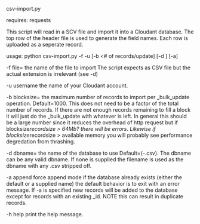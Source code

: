 csv-import.py

requires:
requests

This script will read in a SCV file and import it into a Cloudant database. The top row of the header file is used to generate the field names. Each row is uploaded as a seperate record.

usage:
python csv-import.py -f <csv file to import> -u <username> [-b <# of records/update] [-d <dbname>] [-a]

-f file= the name of the file to import
   The script expects as CSV file but the actual extension is irrelevant (see -d)

-u username the name of your Cloudant account.

-b blocksize= the maximum number of records to import per _bulk_update operation.
   Default=1000. This does not need to be a factor of the total number of records. If there are not enough records remaining to fill a block it will just do the _bulk_update with whatever is left. In general this should be a large number since it reduces the overhead of http request but if blocksize*recordsize > 64Mb? there will be errors. Likewise if blocksize*recordsize > available memory you will probably see performance degredation from thrashing.

-d dbname= the name of the database to use
   Default=<file>(-.csv). The dbname can be any valid dbname. If none is supplied the filename is used as the dbname with any .csv stripped off.

-a append force append mode
   if the database already exists (either the default or a supplied name) the default behavior is to exit with an error message. If -a is specified new records will be added to the database except for records with an existing _id. NOTE this can result in duplicate records.

-h help print the help message.